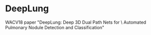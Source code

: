 # DeepLung
WACV18 paper "DeepLung: Deep 3D Dual Path Nets for \\ Automated Pulmonary Nodule Detection and Classification"
